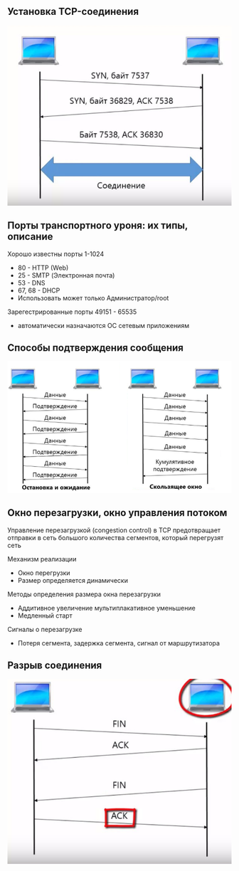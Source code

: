 ## Установка TCP-соединения

![tcp1](images/tcp1.png)

## Порты транспортного уроня: их типы, описание

Хорошо известны порты 1-1024

- 80 - HTTP (Web)
- 25 - SMTP (Электронная почта)
- 53 - DNS
- 67, 68 - DHCP
- Использовать может только Администратор/root

Зарегестрированные порты 49151 - 65535

- автоматически назначаются ОС сетевым приложениям

## Способы подтверждения сообщения

![tcp2](images/tcp2.png)

## Окно перезагрузки, окно управления потоком

Управление перезагрузкой (congestion control) в TCP предотвращает отправки в сеть большого количества сегментов, который перегрузят сеть

Механизм реализации

- Окно перегрузки
- Размер определяется динамически

Методы определения размера окна перезагрузки

- Аддитивное увеличение мультиплакативное уменьшение
- Медленный старт

Сигналы о перезагрузке

- Потеря сегмента, задержка сегмента, сигнал от маршрутизатора

## Разрыв соединения

![tcp1](images/tcp3.png)
